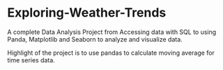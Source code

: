 # Exploring-Weather-Trends

A complete Data Analysis Project from Accessing data with SQL to using Panda, Matplotlib and Seaborn to analyze and visualize data.

Highlight of the project is to use pandas to calculate moving average for time series data.
